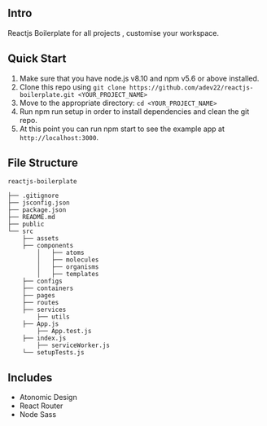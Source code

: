 ## Intro

Reactjs Boilerplate for all projects , customise your workspace.

## Quick Start

1. Make sure that you have node.js v8.10 and npm v5.6 or above installed.
2. Clone this repo using `git clone https://github.com/adev22/reactjs-boilerplate.git <YOUR_PROJECT_NAME>`
3. Move to the appropriate directory: `cd <YOUR_PROJECT_NAME>`
4. Run npm run setup in order to install dependencies and clean the git repo.
5. At this point you can run npm start to see the example app at `http://localhost:3000`.

## File Structure

```
reactjs-boilerplate

├── .gitignore
├── jsconfig.json
├── package.json
├── README.md
├── public
└── src
	├── assets
	├── components
    	│	├── atoms
    	│	├── molecules
    	│	├── organisms
    	│	├── templates
	├── configs
	├── containers
	├── pages
	├── routes
	├── services
    	├── utils
	├── App.js
    	├── App.test.js
	├── index.js
    	├── serviceWorker.js
	└── setupTests.js

```

## Includes

- Atonomic Design
- React Router
- Node Sass
